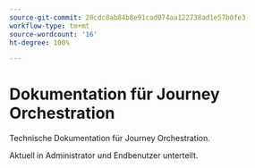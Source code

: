 ```yaml
---
source-git-commit: 20cdc8ab84b8e91cad074aa122738ad1e57b0fe3
workflow-type: tm+mt
source-wordcount: '16'
ht-degree: 100%

---
```

# Dokumentation für Journey Orchestration

Technische Dokumentation für Journey Orchestration.

Aktuell in Administrator und Endbenutzer unterteilt.
